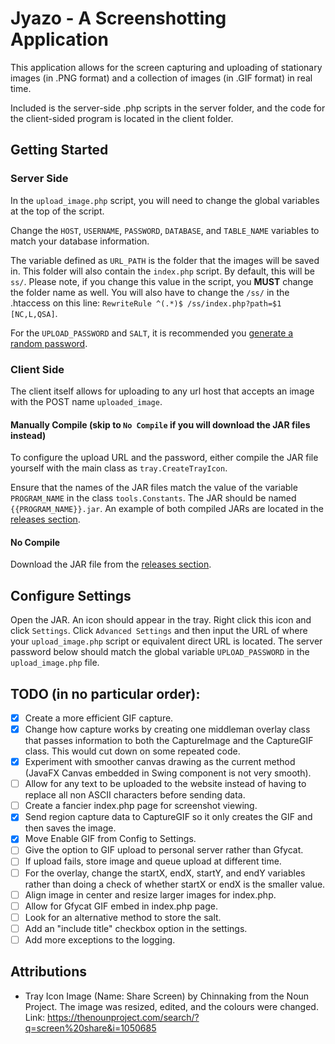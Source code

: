 # Jyazo - A Screenshotting Application
This application allows for the screen capturing and uploading of 
stationary images (in .PNG format) and a collection of images (in .GIF 
format) in real time.

Included is the server-side .php scripts in the server folder, and the
code for the client-sided program is located in the client folder.

## Getting Started
### Server Side
In the `upload_image.php` script, you will need to change the global
variables at the top of the script.

Change the `HOST`, `USERNAME`, `PASSWORD`, `DATABASE`, and `TABLE_NAME`
variables to match your database information.

The variable defined as `URL_PATH` is the folder that the images will
be saved in. This folder will also contain the `index.php` script. By
default, this will be `ss/`. Please note, if you change this value in
the script, you **MUST** change the folder name as well. You will also
have to change the `/ss/` in the .htaccess on this line:
`RewriteRule ^(.*)$ /ss/index.php?path=$1 [NC,L,QSA]`.

For the `UPLOAD_PASSWORD` and `SALT`, it is recommended you
[generate a random password](https://passwordsgenerator.net/).

### Client Side
The client itself allows for uploading to any url host that accepts an
image with the POST name `uploaded_image`.

#### Manually Compile (skip to `No Compile` if you will download the JAR files instead)

To configure the upload URL and the password, either compile the JAR
file yourself with the main class as `tray.CreateTrayIcon`.

Ensure that the names of the JAR files match the value of the variable
`PROGRAM_NAME` in the class `tools.Constants`. The JAR should be named
``{{PROGRAM_NAME}}.jar``. An example of both compiled JARs are located 
in the
[releases section](https://github.com/sabihismail/Jyazo-Screenshot/releases/latest).

#### No Compile

Download the JAR file from the 
[releases section](https://github.com/sabihismail/Jyazo-Screenshot/releases/latest).

## Configure Settings
Open the JAR. An icon should appear in the tray. Right click this 
icon and click `Settings`. Click `Advanced Settings` and then input
the URL of where your `upload_image.php` script or equivalent direct 
URL is located. The server password below should match the global 
variable `UPLOAD_PASSWORD` in the `upload_image.php` file.

## TODO (in no particular order):
- [x] Create a more efficient GIF capture.
- [x] Change how capture works by creating one middleman overlay class
that passes information to both the CaptureImage and the CaptureGIF
class. This would cut down on some repeated code.
- [x] Experiment with smoother canvas drawing as the current method
(JavaFX Canvas embedded in Swing component is not very smooth).
- [ ] Allow for any text to be uploaded to the website instead of having 
to replace all non ASCII characters before sending data.
- [ ] Create a fancier index.php page for screenshot viewing.
- [x] Send region capture data to CaptureGIF so it only creates the GIF and
then saves the image.
- [x] Move Enable GIF from Config to Settings.
- [ ] Give the option to GIF upload to personal server rather than Gfycat.
- [ ] If upload fails, store image and queue upload at different time.
- [ ] For the overlay, change the startX, endX, startY, and endY variables
rather than doing a check of whether startX or endX is the smaller
value.
- [ ] Align image in center and resize larger images for index.php.
- [ ] Allow for Gfycat GIF embed in index.php page.
- [ ] Look for an alternative method to store the salt.
- [ ] Add an "include title" checkbox option in the settings.
- [ ] Add more exceptions to the logging.

## Attributions
* Tray Icon Image (Name: Share Screen) by Chinnaking from the Noun 
Project. The image was resized, edited, and the colours were changed.
Link: https://thenounproject.com/search/?q=screen%20share&i=1050685